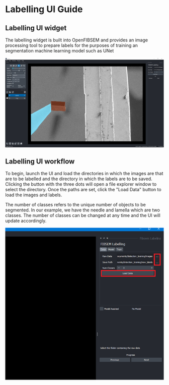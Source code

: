 # Labelling UI Guide

## Labelling UI widget

The labelling widget is built into OpenFIBSEM and provides an image processing tool to prepare labels for the purposes of training an segmentation machine learning model such as UNet

![Labelling UI](img/ml/ui_label_step.png)

## Labelling UI workflow

To begin, launch the UI and load the directories in which the images are that are to be labelled and the directory in which the labels are to be saved. Clicking the button with the three dots will open a file explorer window to select the directory. Once the paths are set, click the "Load Data" button to load the images and labels.

The number of classes refers to the unique number of objects to be segmented. In our example, we have the needle and lamella which are two classes. The number of classes can be changed at any time and the UI will update accordingly.



![Labelling UI](img/ml/select_path.png)

